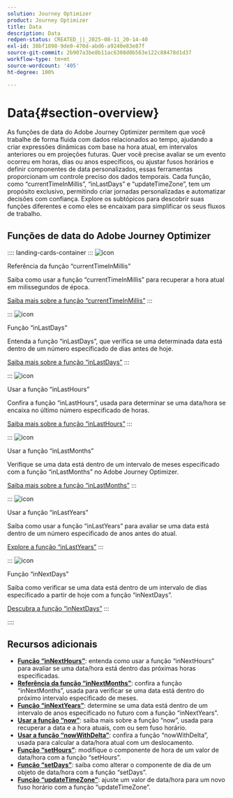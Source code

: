 ```yaml
---
solution: Journey Optimizer
product: Journey Optimizer
title: Data
description: Data
redpen-status: CREATED_||_2025-08-11_20-14-40
exl-id: 38bf1898-9de0-470d-abd6-a9240e83e87f
source-git-commit: 2b907a3be8b11ac6308d0b563e122c88478d1d37
workflow-type: tm+mt
source-wordcount: '405'
ht-degree: 100%

---
```


# Data{#section-overview}

As funções de data do Adobe Journey Optimizer permitem que você trabalhe de forma fluida com dados relacionados ao tempo, ajudando a criar expressões dinâmicas com base na hora atual, em intervalos anteriores ou em projeções futuras. Quer você precise avaliar se um evento ocorreu em horas, dias ou anos específicos, ou ajustar fusos horários e definir componentes de data personalizados, essas ferramentas proporcionam um controle preciso dos dados temporais. Cada função, como “currentTimeInMillis”, “inLastDays” e “updateTimeZone”, tem um propósito exclusivo, permitindo criar jornadas personalizadas e automatizar decisões com confiança. Explore os subtópicos para descobrir suas funções diferentes e como eles se encaixam para simplificar os seus fluxos de trabalho.

## Funções de data do Adobe Journey Optimizer

:::: landing-cards-container
:::
![icon](https://cdn.experienceleague.adobe.com/icons/code-branch.svg)

Referência da função “currentTimeInMillis”

Saiba como usar a função “currentTimeInMillis” para recuperar a hora atual em milissegundos de época.

[Saiba mais sobre a função “currentTimeInMillis”](../using/building-journeys/functions/functioncurrenttimeinmillis.md)
:::

:::
![icon](https://cdn.experienceleague.adobe.com/icons/code-branch.svg)

Função “inLastDays”

Entenda a função “inLastDays”, que verifica se uma determinada data está dentro de um número especificado de dias antes de hoje.

[Saiba mais sobre a função “inLastDays”](../using/building-journeys/functions/functioninlastdays.md)
:::

:::
![icon](https://cdn.experienceleague.adobe.com/icons/code-branch.svg)

Usar a função “inLastHours”

Confira a função “inLastHours”, usada para determinar se uma data/hora se encaixa no último número especificado de horas.

[Saiba mais sobre a função “inLastHours”](../using/building-journeys/functions/functioninlasthours.md)
:::

:::
![icon](https://cdn.experienceleague.adobe.com/icons/code-branch.svg)

Usar a função “inLastMonths”

Verifique se uma data está dentro de um intervalo de meses especificado com a função “inLastMonths” no Adobe Journey Optimizer.

[Saiba mais sobre a função “inLastMonths”](../using/building-journeys/functions/functioninlastmonths.md)
:::

:::
![icon](https://cdn.experienceleague.adobe.com/icons/code-branch.svg)

Usar a função “inLastYears”

Saiba como usar a função “inLastYears” para avaliar se uma data está dentro de um número especificado de anos antes do atual.

[Explore a função “inLastYears”](../using/building-journeys/functions/functioninlastyears.md)
:::

:::
![icon](https://cdn.experienceleague.adobe.com/icons/code-branch.svg)

Função “inNextDays”

Saiba como verificar se uma data está dentro de um intervalo de dias especificado a partir de hoje com a função “inNextDays”.

[Descubra a função “inNextDays”](../using/building-journeys/functions/functioninnextdays.md)
:::

::::


## Recursos adicionais

- **[Função “inNextHours”](../using/building-journeys/functions/functioninnexthours.md)**: entenda como usar a função “inNextHours” para avaliar se uma data/hora está dentro das próximas horas especificadas.
- **[Referência da função “inNextMonths”](../using/building-journeys/functions/functioninnextmonths.md)**: confira a função “inNextMonths”, usada para verificar se uma data está dentro do próximo intervalo especificado de meses.
- **[Função “inNextYears”](../using/building-journeys/functions/functioninnextyears.md)**: determine se uma data está dentro de um intervalo de anos especificado no futuro com a função “inNextYears”.
- **[Usar a função “now”](../using/building-journeys/functions/functionnow.md)**: saiba mais sobre a função “now”, usada para recuperar a data e a hora atuais, com ou sem fuso horário.
- **[Usar a função “nowWithDelta”](../using/building-journeys/functions/functionnowwithdelta.md)**: confira a função “nowWithDelta”, usada para calcular a data/hora atual com um deslocamento.
- **[Função “setHours”](../using/building-journeys/functions/functionsethours.md)**: modifique o componente de hora de um valor de data/hora com a função “setHours”.
- **[Função “setDays”](../using/building-journeys/functions/functionsetdays.md)**: saiba como alterar o componente de dia de um objeto de data/hora com a função “setDays”.
- **[Função “updateTimeZone”](../using/building-journeys/functions/functionupdatetimezone.md)**: ajuste um valor de data/hora para um novo fuso horário com a função “updateTimeZone”.
